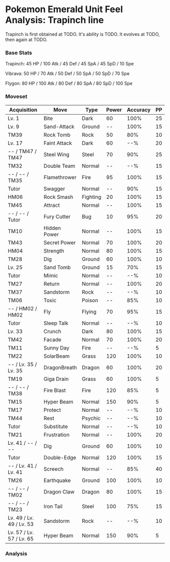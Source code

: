 # Pokemon Emerald Unit Feel Analysis: Trapinch line

Trapinch is first obtained at TODO. It's ability is TODO. It evolves at TODO, then again at TODO.

### Base Stats

Trapinch: 45 HP / 100 Atk / 45 Def / 45 SpA / 45 SpD / 10 Spe

Vibrava: 50 HP / 70 Atk / 50 Def / 50 SpA / 50 SpD / 70 Spe

Flygon: 80 HP / 100 Atk / 80 Def / 80 SpA / 80 SpD / 100 Spe

### Moveset

|Acquisition             |Move        |Type    |Power|Accuracy|PP |
|---                     |---         |---     |---  |---     |---|
|Lv. 1                   |Bite        |Dark    |60   |100%    |25 |
|Lv. 9                   |Sand-Attack |Ground  |--   |100%    |15 |
|TM39                    |Rock Tomb   |Rock    |50   |80%     |10 |
|Lv. 17                  |Faint Attack|Dark    |60   |--%     |20 |
|-- / TM47 / TM47        |Steel Wing  |Steel   |70   |90%     |25 |
|TM32                    |Double Team |Normal  |--   |--%     |15 |
|-- / -- / TM35          |Flamethrower|Fire    |95   |100%    |15 |
|Tutor                   |Swagger     |Normal  |--   |90%     |15 |
|HM06                    |Rock Smash  |Fighting|20   |100%    |15 |
|TM45                    |Attract     |Normal  |--   |100%    |15 |
|-- / -- / Tutor         |Fury Cutter |Bug     |10   |95%     |20 |
|TM10                    |Hidden Power|Normal  |--   |100%    |15 |
|TM43                    |Secret Power|Normal  |70   |100%    |20 |
|HM04                    |Strength    |Normal  |80   |100%    |15 |
|TM28                    |Dig         |Ground  |60   |100%    |10 |
|Lv. 25                  |Sand Tomb   |Ground  |15   |70%     |15 |
|Tutor                   |Mimic       |Normal  |--   |--%     |10 |
|TM27                    |Return      |Normal  |--   |100%    |20 |
|TM37                    |Sandstorm   |Rock    |--   |--%     |10 |
|TM06                    |Toxic       |Poison  |--   |85%     |10 |
|-- / HM02 / HM02        |Fly         |Flying  |70   |95%     |15 |
|Tutor                   |Sleep Talk  |Normal  |--   |--%     |10 |
|Lv. 33                  |Crunch      |Dark    |80   |100%    |15 |
|TM42                    |Facade      |Normal  |70   |100%    |20 |
|TM11                    |Sunny Day   |Fire    |--   |--%     |5  |
|TM22                    |SolarBeam   |Grass   |120  |100%    |10 |
|-- / Lv. 35 / Lv. 35    |DragonBreath|Dragon  |60   |100%    |20 |
|TM19                    |Giga Drain  |Grass   |60   |100%    |5  |
|-- / -- / TM38          |Fire Blast  |Fire    |120  |85%     |5  |
|TM15                    |Hyper Beam  |Normal  |150  |90%     |5  |
|TM17                    |Protect     |Normal  |--   |--%     |10 |
|TM44                    |Rest        |Psychic |--   |--%     |10 |
|Tutor                   |Substitute  |Normal  |--   |--%     |10 |
|TM21                    |Frustration |Normal  |--   |100%    |20 |
|Lv. 41 / -- / --        |Dig         |Ground  |60   |100%    |10 |
|Tutor                   |Double-Edge |Normal  |120  |100%    |15 |
|-- / Lv. 41 / Lv. 41    |Screech     |Normal  |--   |85%     |40 |
|TM26                    |Earthquake  |Ground  |100  |100%    |10 |
|-- / -- / TM02          |Dragon Claw |Dragon  |80   |100%    |15 |
|-- / -- / TM23          |Iron Tail   |Steel   |100  |75%     |15 |
|Lv. 49 / Lv. 49 / Lv. 53|Sandstorm   |Rock    |--   |--%     |10 |
|Lv. 57 / Lv. 57 / Lv. 65|Hyper Beam  |Normal  |150  |90%     |5  |

### Analysis